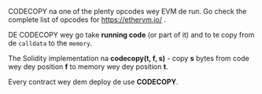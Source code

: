 CODECOPY na one of the plenty opcodes wey EVM de run. Go check the complete list of opcodes for <a href="https://ethervm.io/" target="_blank">https://ethervm.io/</a> .

DE CODECOPY wey go take **running code** (or part of it) and to te copy from de
`calldata` to the `memory`.

The Solidity implementation na **codecopy(t, f, s)** - copy **s** bytes from code wey dey position **f** to memory wey dey position **t**.

Every contract wey dem deploy de use **CODECOPY**.
